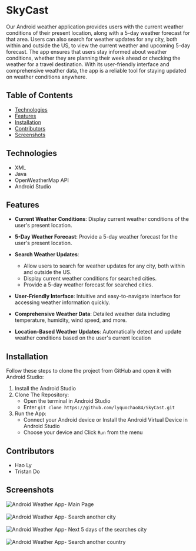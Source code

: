 
# SkyCast
Our Android weather application provides users with the current weather conditions of their present location, along with a 5-day weather forecast for that area. Users can also search for weather updates for any city, both within and outside the US, to view the current weather and upcoming 5-day forecast. The app ensures that users stay informed about weather conditions, whether they are planning their week ahead or checking the weather for a travel destination. With its user-friendly interface and comprehensive weather data, the app is a reliable tool for staying updated on weather conditions anywhere.

## Table of Contents
- [Technologies](#technologies)
- [Features](#features)
- [Installation](#installation)
- [Contributors](#contributors)
- [Screenshots](#screenshots)

## Technologies
- XML
- Java
- OpenWeatherMap API
- Android Studio

## Features
* **Current Weather Conditions**: Display current weather conditions of the user's present location.

* **5-Day Weather Forecast**: Provide a 5-day weather forecast for the user's present location.

* **Search Weather Updates**:
  - Allow users to search for weather updates for any city, both within and outside the US.
  - Display current weather conditions for searched cities.
  - Provide a 5-day weather forecast for searched cities.

* **User-Friendly Interface**: Intuitive and easy-to-navigate interface for accessing weather information quickly.

* **Comprehensive Weather Data**: Detailed weather data including temperature, humidity, wind speed, and more.

* **Location-Based Weather Updates**: Automatically detect and update weather conditions based on the user's current location

## Installation
Follow these steps to clone the project from GitHub and open it with Android Studio:
1.  Install the Android Studio
2.  Clone The Repository:
    - Open the terminal in Android Studio 
    - Enter ```git clone https://github.com/lyquochao84/SkyCast.git```
3. Run the App:
    - Connect your Android device or Install the Android Virtual Device in Android Studio
    - Choose your device and Click `Run` from the menu

## Contributors
- Hao Ly
- Tristan Do

## Screenshots
![Android Weather App- Main Page](https://github.com/user-attachments/assets/2f96dcb8-10c4-4cd3-ad97-bef26984ac91)
<br/>
<br/>
![Android Weather App- Search another city](https://github.com/user-attachments/assets/2c3b198a-d93f-45fe-a703-c4635bbf27d9)
<br/>
<br/>
![Android Weather App- Next 5 days of the searches city](https://github.com/user-attachments/assets/1ff43bd7-2db7-48a7-ad79-bc66b1db61eb)
<br/>
<br/>
![Android Weather App- Search another country](https://github.com/user-attachments/assets/6db4e085-023a-4a5e-ac40-8ab1784a3939)



